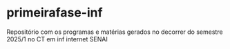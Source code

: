 # primeirafase-inf
Repositório com os programas e matérias gerados no decorrer do semestre 2025/1 no CT em inf internet SENAI
